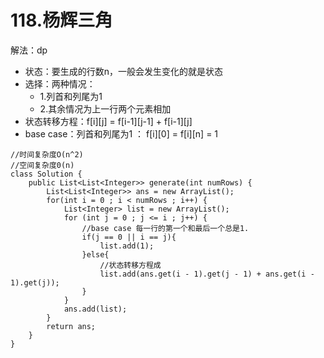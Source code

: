 # 118.杨辉三角

解法：dp
* 状态：要生成的行数n，一般会发生变化的就是状态
* 选择：两种情况：
    * 1.列首和列尾为1 
    * 2.其余情况为上一行两个元素相加
* 状态转移方程：f[i][j] = f[i-1][j-1] + f[i-1][j]
* base case：列首和列尾为1 ： f[i][0] = f[i][n] = 1

```
//时间复杂度O(n^2)
//空间复杂度0(n) 
class Solution {
    public List<List<Integer>> generate(int numRows) {
        List<List<Integer>> ans = new ArrayList();
        for(int i = 0 ; i < numRows ; i++) {
            List<Integer> list = new ArrayList();
            for (int j = 0 ; j <= i ; j++) {
                //base case 每一行的第一个和最后一个总是1.
                if(j == 0 || i == j){
                    list.add(1);
                }else{
                    //状态转移方程成
                    list.add(ans.get(i - 1).get(j - 1) + ans.get(i - 1).get(j));
                }
            }
            ans.add(list);
        }
        return ans;
    }
}
```